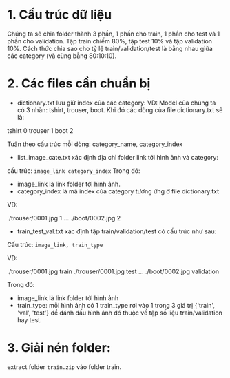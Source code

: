 # 1. Cấu trúc dữ liệu

Chúng ta sẽ chia folder thành 3 phần, 1 phần cho train, 1 phần cho test và 1 phần cho validation.
Tập train chiếm 80%, tập test 10% và tập validation 10%.
Cách thức chia sao cho tỷ lệ train/validation/test là bằng nhau giữa các category (và cùng bằng 80:10:10).


# 2. Các files cần chuẩn bị

* dictionary.txt lưu giữ index của các category:
VD: Model của chúng ta có 3 nhãn: tshirt, trouser, boot. Khi đó các dòng của file dictionary.txt sẽ là:

tshirt 0
trouser 1
boot 2

Tuân theo cấu trúc mỗi dòng: category_name, category_index

* list_image_cate.txt xác định địa chỉ folder link tới hình ảnh và category:

cấu trúc: `image_link category_index`
Trong đó:
- image_link là link folder tới hình ảnh.
- category_index là mã index của category tương ứng ở file dictionary.txt

VD: 

./trouser/0001.jpg 1
...
./boot/0002.jpg 2

* train_test_val.txt xác định tập train/validation/test có cấu trúc như sau:

Cấu trúc: `image_link, train_type`

VD:

./trouser/0001.jpg train
./trouser/0001.jpg test
...
./boot/0002.jpg validation


Trong đó:
- image_link là link folder tới hình ảnh
- train_type: mỗi hình ảnh có 1 train_type rơi vào 1 trong 3 giá trị {'train', 'val', 'test'} để đánh dấu hình ảnh đó thuộc về tập số liệu train/validation hay test.

# 3. Giải nén folder:

extract folder `train.zip` vào folder train.

